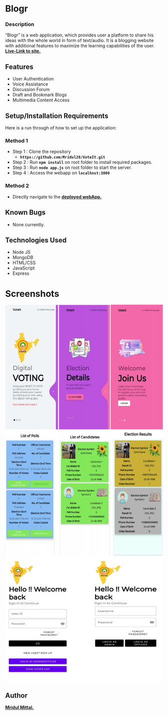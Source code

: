 # Blogr
### Description


“Blogr” is a web application, which provides user a platform to share his ideas with the whole world in form of text/audio. It is a blogging website with additional features to maximize the learning capabilities of the user. <br />
**[Live-Link to site.](https://bl0gr.herokuapp.com/)**


## Features
- User Authentication
- Voice Assistance
- Discussion Forum
- Draft and Bookmark Blogs
- Multimedia Content Access

## Setup/Installation Requirements
Here is a run through of how to set up the application:

### Method 1
* Step 1 : Clone the repository
  * **`https://github.com/Mridul20/VoteIt.git`**
* Step 2 : Run **`npm install`** on root folder to install required packages.
* Step 3 : Run **`node app.js`** on root folder to start the server.
* Step 4 : Access the webapp on **`localhost:3000`**

### Method 2
* Directly navigate to the **[deployed webApp.](https://bl0gr.herokuapp.com/)**

## Known Bugs
* None currently.


## Technologies Used

- Node JS
- MongoDB
- HTML/CSS
- JavaScript
- Express

# Screenshots

<img src="https://github.com/Mridul20/VoteIt/blob/main/screenshots/ss1.PNG" alt=""  width="700" height="400" />
<img src="https://github.com/Mridul20/VoteIt/blob/main/screenshots/ss2.PNG" alt=""  width="700" height="400" />
<img src="https://github.com/Mridul20/VoteIt/blob/main/screenshots/ss3.PNG" alt=""  width="700" height="400" />


## Author
 **[Mridul Mittal.](https://github.com/Mridul20)**
